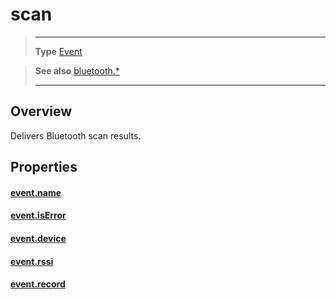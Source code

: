 # scan

> --------------------- ------------------------------------------------------------------------------------------
> __Type__              [Event](https://docs.coronalabs.com/api/type/Event.html)


> __See also__          [bluetooth.*](/plugin/bluetooth/)
> --------------------- ------------------------------------------------------------------------------------------

## Overview

Delivers Bluetooth scan results.

## Properties

#### [event.name](/plugin/bluetooth/event/scan/name)

#### [event.isError](/plugin/bluetooth/event/scan/isError)

#### [event.device](/plugin/bluetooth/event/scan/device)

#### [event.rssi](/plugin/bluetooth/event/scan/rssi)

#### [event.record](/plugin/bluetooth/event/scan/record)